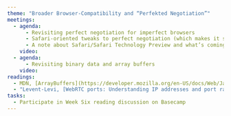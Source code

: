 ```yaml
---
theme: "Broader Browser-Compatibility and “Perfekted Negotiation”"
meetings:
  - agenda:
      - Revisiting perfect negotiation for imperfect browsers
      - Safari-oriented tweaks to perfect negotiation (which makes it somewhat less perfect)
      - A note about Safari/Safari Technology Preview and what’s coming
    video:
  - agenda:
      - Revisiting binary data and array buffers
    video:
readings:
  - MDN, [ArrayBuffers](https://developer.mozilla.org/en-US/docs/Web/JavaScript/Reference/Global_Objects/ArrayBuffer)
  - "Levent-Levi, [WebRTC ports: Understanding IP addresses and port ranges in WebRTC](https://bloggeek.me/webrtc-ports-ip-addresses/)"
tasks:
  - Participate in Week Six reading discussion on Basecamp
---
```

